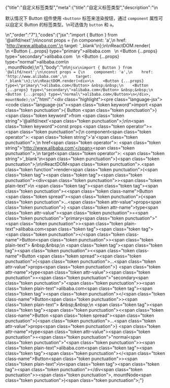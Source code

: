 {"title":"自定义标签类型","meta":{"title":"自定义标签类型","description":"\n<p>默认情况下 Button 组件使用 <code>&lt;button&gt;</code> 标签来渲染按钮，通过 <code>component</code> 属性可以自定义 Button 的标签类型。\n可选值为 <code>button</code> 和 <code>a</code>。</p>\n","order":"7"},"codes":{"jsx":"import { Button } from '@alifd/next';\n\nconst props = {\n    component: 'a',\n    href: 'http://www.alibaba.com',\n    target: '_blank'\n};\n\nReactDOM.render(<div>\n    <Button {...props} type=\"primary\">alibaba.com</Button> &nbsp;&nbsp;\n    <Button {...props} type=\"secondary\">alibaba.com</Button> &nbsp;&nbsp;\n    <Button {...props} type=\"normal\">alibaba.com</Button>\n</div>, mountNode);\n"},"body":"\n\n````jsx\nimport { Button } from '@alifd/next';\n\nconst props = {\n    component: 'a',\n    href: 'http://www.alibaba.com',\n    target: '_blank'\n};\n\nReactDOM.render(<div>\n    <Button {...props} type=\"primary\">alibaba.com</Button> &nbsp;&nbsp;\n    <Button {...props} type=\"secondary\">alibaba.com</Button> &nbsp;&nbsp;\n    <Button {...props} type=\"normal\">alibaba.com</Button>\n</div>, mountNode);\n````","html":"<script>(function(){'use strict';\n\nvar _extends = Object.assign || function (target) { for (var i = 1; i < arguments.length; i++) { var source = arguments[i]; for (var key in source) { if (Object.prototype.hasOwnProperty.call(source, key)) { target[key] = source[key]; } } } return target; };\n\nvar _next = require('@alifd/next');\n\nvar props = {\n    component: 'a',\n    href: 'http://www.alibaba.com',\n    target: '_blank'\n};\n\nReactDOM.render(React.createElement(\n    'div',\n    null,\n    React.createElement(\n        _next.Button,\n        _extends({}, props, { type: 'primary' }),\n        'alibaba.com'\n    ),\n    ' \\xA0\\xA0',\n    React.createElement(\n        _next.Button,\n        _extends({}, props, { type: 'secondary' }),\n        'alibaba.com'\n    ),\n    ' \\xA0\\xA0',\n    React.createElement(\n        _next.Button,\n        _extends({}, props, { type: 'normal' }),\n        'alibaba.com'\n    )\n), mountNode);})()</script><div class=\"highlight\"><pre class=\"language-jsx\"><code class=\"language-jsx\"><span class=\"token keyword\">import</span> <span class=\"token punctuation\">{</span> Button <span class=\"token punctuation\">}</span> <span class=\"token keyword\">from</span> <span class=\"token string\">'@alifd/next'</span><span class=\"token punctuation\">;</span>\n\n<span class=\"token keyword\">const</span> props <span class=\"token operator\">=</span> <span class=\"token punctuation\">{</span>\n    component<span class=\"token operator\">:</span> <span class=\"token string\">'a'</span><span class=\"token punctuation\">,</span>\n    href<span class=\"token operator\">:</span> <span class=\"token string\">'http://www.alibaba.com'</span><span class=\"token punctuation\">,</span>\n    target<span class=\"token operator\">:</span> <span class=\"token string\">'_blank'</span>\n<span class=\"token punctuation\">}</span><span class=\"token punctuation\">;</span>\n\nReactDOM<span class=\"token punctuation\">.</span><span class=\"token function\">render</span><span class=\"token punctuation\">(</span><span class=\"token tag\"><span class=\"token tag\"><span class=\"token punctuation\">&lt;</span>div</span><span class=\"token punctuation\">></span></span><span class=\"token plain-text\">\n    </span><span class=\"token tag\"><span class=\"token tag\"><span class=\"token punctuation\">&lt;</span><span class=\"token class-name\">Button</span></span> <span class=\"token spread\"><span class=\"token punctuation\">{</span><span class=\"token punctuation\">...</span><span class=\"token attr-value\">props</span><span class=\"token punctuation\">}</span></span> <span class=\"token attr-name\">type</span><span class=\"token attr-value\"><span class=\"token punctuation\">=</span><span class=\"token punctuation\">\"</span>primary<span class=\"token punctuation\">\"</span></span><span class=\"token punctuation\">></span></span><span class=\"token plain-text\">alibaba.com</span><span class=\"token tag\"><span class=\"token tag\"><span class=\"token punctuation\">&lt;/</span><span class=\"token class-name\">Button</span></span><span class=\"token punctuation\">></span></span><span class=\"token plain-text\"> &amp;nbsp;&amp;nbsp;\n    </span><span class=\"token tag\"><span class=\"token tag\"><span class=\"token punctuation\">&lt;</span><span class=\"token class-name\">Button</span></span> <span class=\"token spread\"><span class=\"token punctuation\">{</span><span class=\"token punctuation\">...</span><span class=\"token attr-value\">props</span><span class=\"token punctuation\">}</span></span> <span class=\"token attr-name\">type</span><span class=\"token attr-value\"><span class=\"token punctuation\">=</span><span class=\"token punctuation\">\"</span>secondary<span class=\"token punctuation\">\"</span></span><span class=\"token punctuation\">></span></span><span class=\"token plain-text\">alibaba.com</span><span class=\"token tag\"><span class=\"token tag\"><span class=\"token punctuation\">&lt;/</span><span class=\"token class-name\">Button</span></span><span class=\"token punctuation\">></span></span><span class=\"token plain-text\"> &amp;nbsp;&amp;nbsp;\n    </span><span class=\"token tag\"><span class=\"token tag\"><span class=\"token punctuation\">&lt;</span><span class=\"token class-name\">Button</span></span> <span class=\"token spread\"><span class=\"token punctuation\">{</span><span class=\"token punctuation\">...</span><span class=\"token attr-value\">props</span><span class=\"token punctuation\">}</span></span> <span class=\"token attr-name\">type</span><span class=\"token attr-value\"><span class=\"token punctuation\">=</span><span class=\"token punctuation\">\"</span>normal<span class=\"token punctuation\">\"</span></span><span class=\"token punctuation\">></span></span><span class=\"token plain-text\">alibaba.com</span><span class=\"token tag\"><span class=\"token tag\"><span class=\"token punctuation\">&lt;/</span><span class=\"token class-name\">Button</span></span><span class=\"token punctuation\">></span></span><span class=\"token plain-text\">\n</span><span class=\"token tag\"><span class=\"token tag\"><span class=\"token punctuation\">&lt;/</span>div</span><span class=\"token punctuation\">></span></span><span class=\"token punctuation\">,</span> mountNode<span class=\"token punctuation\">)</span><span class=\"token punctuation\">;</span></code></pre></div>"}